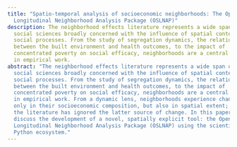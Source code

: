 ```yaml
---
title: "Spatio-temporal analysis of socioeconomic neighborhoods: The Open Source
  Longitudinal Neighborhood Analysis Package (OSLNAP)"
description: The neighborhood effects literature represents a wide span of the
  social sciences broadly concerned with the influence of spatial context on
  social processes. From the study of segregation dynamics, the relationships
  between the built environment and health outcomes, to the impact of
  concentrated poverty on social efficacy, neighborhoods are a central construct
  in empirical work.
abstract: "The neighborhood effects literature represents a wide span of the
  social sciences broadly concerned with the influence of spatial context on
  social processes. From the study of segregation dynamics, the relationships
  between the built environment and health outcomes, to the impact of
  concentrated poverty on social efficacy, neighborhoods are a central construct
  in empirical work. From a dynamic lens, neighborhoods experience changes not
  only in their socioeconomic composition, but also in spatial extent; however,
  the literature has ignored the latter source of change. In this paper, we
  discuss the development of a novel, spatially explicit tool: the Open Source
  Longitudinal Neighborhood Analysis Package (OSLNAP) using the scientific
  Python ecosystem."
---
```


